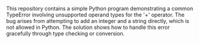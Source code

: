 This repository contains a simple Python program demonstrating a common TypeError involving unsupported operand types for the '+' operator. The bug arises from attempting to add an integer and a string directly, which is not allowed in Python. The solution shows how to handle this error gracefully through type checking or conversion.